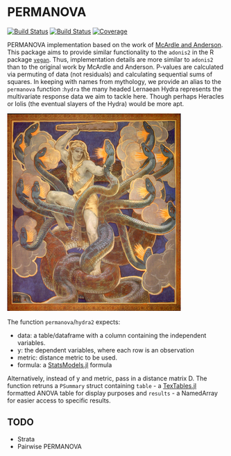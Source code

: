 # PERMANOVA

[![Build Status](https://github.com/EvoArt/Hydra.jl/workflows/CI/badge.svg)](https://github.com/EvoArt/Hydra.jl/actions)
[![Build Status](https://ci.appveyor.com/api/projects/status/github/EvoArt/Hydra.jl?svg=true)](https://ci.appveyor.com/project/EvoArt/Hydra-jl)
[![Coverage](https://codecov.io/gh/EvoArt/Hydra.jl/branch/master/graph/badge.svg)](https://codecov.io/gh/EvoArt/Hydra.jl)

PERMANOVA implementation based on the work of [McArdle and Anderson](https://esajournals.onlinelibrary.wiley.com/doi/10.1890/0012-9658%282001%29082%5B0290%3AFMMTCD%5D2.0.CO%3B2). This package aims to provide similar functionality to the `adonis2` in the R package [`vegan`](https://cran.r-project.org/web/packages/vegan/index.html). Thus, implementation details are more similar to `adonis2` than to the original work by McArdle and Anderson. P-values are calculated via permuting of data (not residuals) and calculating sequential sums of squares. In keeping with names from mythology, we provide an alias to the `permanova` function :`hydra` the many headed Lernaean Hydra represents the multivariate response data we aim to tackle here. Though perhaps Heracles or Iolis (the eventual slayers of the Hydra) would be more apt.

<img src="https://github.com/EvoArt/Hydra/blob/master/docs/Sargent_Hercules.jpg" alt="drawing" width="400"/>

The function `permanova`/`hydra2` expects:

*   data: a table/dataframe with a column containing the independent variables. 
*   y: the dependent variables, where each row is an observation
*   metric: distance metric to be used.
* formula: a [StatsModels.jl](https://juliastats.org/StatsModels.jl/stable/formula/) formula 

Alternatively, instead of y and metric, pass in a distance matrix D.
The function retruns a `PSummary` struct containing `table` - a [TexTables.jl](https://jacobadenbaum.github.io/TexTables.jl/stable/) formatted ANOVA table for display purposes and `results` - a NamedArray for easier access to specific results.


## TODO
*   Strata
*   Pairwise PERMANOVA